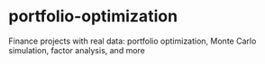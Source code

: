 # portfolio-optimization
Finance projects with real data: portfolio optimization, Monte Carlo simulation, factor analysis, and more
